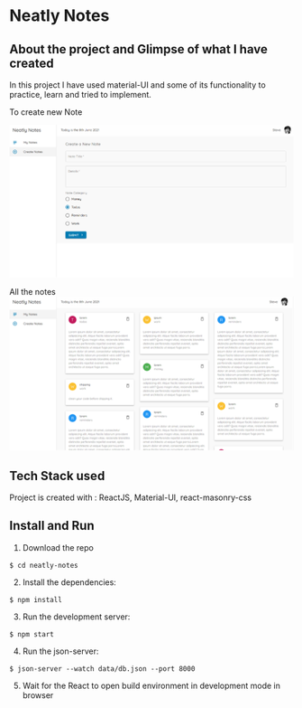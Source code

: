 # Neatly Notes

## About the project and Glimpse of what I have created

In this project I have used material-UI and some of its functionality to practice, learn and tried to implement.

To create new Note

<img src="./public/NewNote.png" />

All the notes
<img src="./public/AllNotes.png" />

## Tech Stack used

Project is created with :
ReactJS, Material-UI, react-masonry-css

## Install and Run

1. Download the repo

```
$ cd neatly-notes
```

2. Install the dependencies:

```
$ npm install
```

3. Run the development server:

```
$ npm start
```

4. Run the json-server:

```
$ json-server --watch data/db.json --port 8000
```

5. Wait for the React to open build environment in development mode in browser

